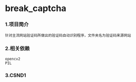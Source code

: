 # break_captcha

### 1.项目简介

    针对主流网站验证码所做出的验证码自动识别程序，文件夹名为验证码来源网站

### 2.相关依赖
    opencv2
    PIL
    
### 3.CSND1
    

